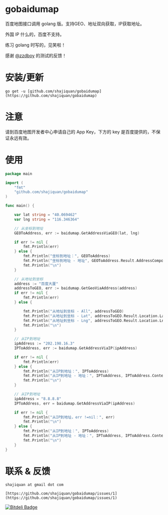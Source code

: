gobaidumap
========

百度地图接口调用 golang 版。支持GEO、地址双向获取，IP获取地址。

外国 IP 什么的，百度不支持。

练习 golang 时写的，见笑啦！

感谢 [@zzdboy](https://github.com/zzdboy) 的测试的反馈！

# 安装/更新

```
go get -u [github.com/shajiquan/gobaidumap](https://github.com/shajiquan/gobaidumap)
```

# 注意
请到百度地图开发者中心申请自己的 App Key，下方的 key 是百度提供的，不保证永远有效。

# 使用

```go
package main

import (
    "fmt"
    "github.com/shajiquan/gobaidumap"
)

func main() {

    var lat string = "40.069462"
    var lng string = "116.346364"

    // 从坐标到地址
    GEOToAddress, err := baidumap.GetAddressViaGEO(lat, lng)

    if err != nil {
        fmt.Println(err)
    } else {
        fmt.Println("坐标到地址：", GEOToAddress)
        fmt.Println("坐标到地址 - 地址", GEOToAddress.Result.AddressComponent)
        fmt.Println("\n")
    }

    // 从地址到坐标
    address := "百度大厦"
    addressToGEO, err := baidumap.GetGeoViaAddress(address)
    if err != nil {
        fmt.Println(err)
    } else {

        fmt.Println("从地址到坐标 - All", addressToGEO)
        fmt.Println("从地址到坐标 - Lat", addressToGEO.Result.Location.Lat)
        fmt.Println("从地址到坐标 - Lng", addressToGEO.Result.Location.Lng)
        fmt.Println("\n")
    }

    // 从IP到地址
    ipAddress := "202.198.16.3"
    IPToAddress, err := baidumap.GetAddressViaIP(ipAddress)

    if err != nil {
        fmt.Println(err)
    } else {
        fmt.Println("从IP到地址：", IPToAddress)
        fmt.Println("从IP到地址 - 地址：", IPToAddress, IPToAddress.Content.Address)
        fmt.Println("\n")
    }

    // 从IP到地址
    ipAddress = "8.8.8.8"
    IPToAddress, err = baidumap.GetAddressViaIP(ipAddress)

    if err != nil {
        fmt.Println("从IP到地址，err !=nil：", err)
        fmt.Println("\n")
    } else {
        fmt.Println("从IP到地址：", IPToAddress)
        fmt.Println("从IP到地址 - 地址：", IPToAddress, IPToAddress.Content.Address)
        fmt.Println("\n")
    }
}


```

# 联系 &  反馈

```
shajiquan at gmail dot com

[https://github.com/shajiquan/gobaidumap/issues/1](https://github.com/shajiquan/gobaidumap/issues/1)
```

[![Bitdeli Badge](https://d2weczhvl823v0.cloudfront.net/shajiquan/gobaidumap/trend.png)](https://bitdeli.com/free "Bitdeli Badge")

